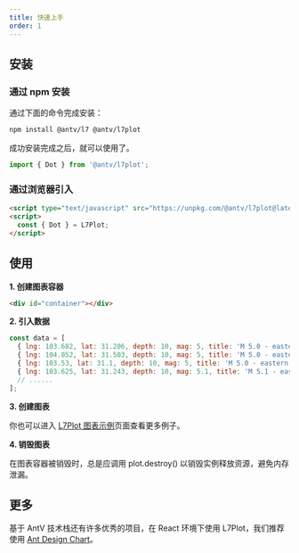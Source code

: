 ```yaml
---
title: 快速上手
order: 1
---
```


## 安装

### 通过 npm 安装

通过下面的命令完成安装：

```bash
npm install @antv/l7 @antv/l7plot
```

成功安装完成之后，就可以使用了。

```js
import { Dot } from '@antv/l7plot';
```

### 通过浏览器引入

```html
<script type="text/javascript" src="https://unpkg.com/@antv/l7plot@latest/dist/umd/l7plot.min.js"></script>
<script>
  const { Dot } = L7Plot;
</script>
```

## 使用

**1. 创建图表容器**

```html
<div id="container"></div>
```

**2. 引入数据**

```js
const data = [
  { lng: 103.682, lat: 31.206, depth: 10, mag: 5, title: 'M 5.0 - eastern Sichuan, China' },
  { lng: 104.052, lat: 31.503, depth: 10, mag: 5, title: 'M 5.0 - eastern Sichuan, China' },
  { lng: 103.53, lat: 31.1, depth: 10, mag: 5, title: 'M 5.0 - eastern Sichuan, China' },
  { lng: 103.625, lat: 31.243, depth: 10, mag: 5.1, title: 'M 5.1 - eastern Sichuan, China' },
  // ......
];
```

**3. 创建图表**

<playground path='dot/bobble/demo/earthquake-level.ts'></playground>

你也可以进入 [L7Plot 图表示例](/zh/examples/gallery)页面查看更多例子。

**4. 销毁图表**

在图表容器被销毁时，总是应调用 plot.destroy() 以销毁实例释放资源，避免内存泄漏。

## 更多

基于 AntV 技术栈还有许多优秀的项目，在 React 环境下使用 L7Plot，我们推荐使用 [Ant Design Chart](https://charts.ant.design)。
